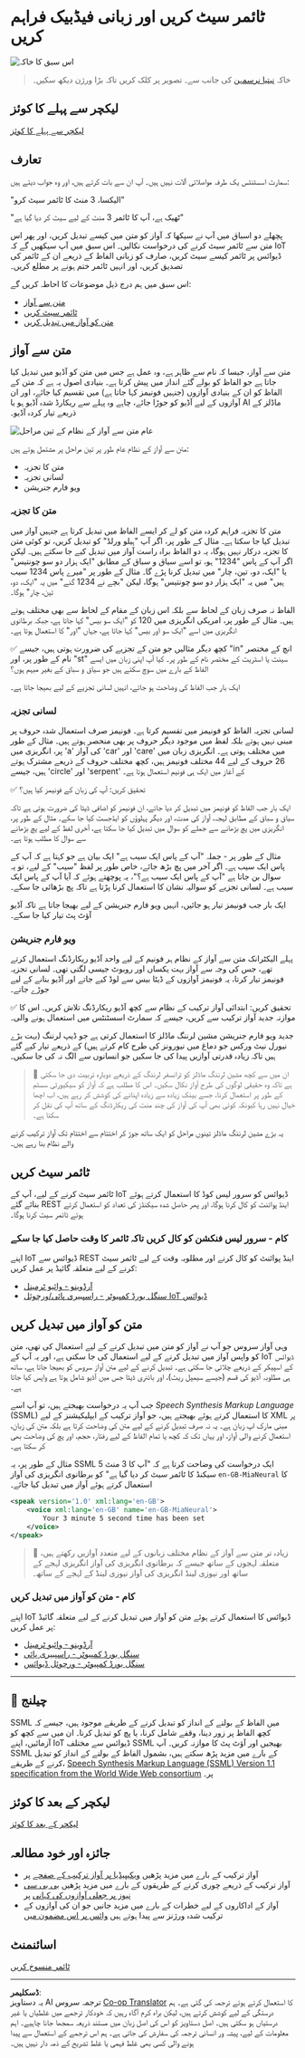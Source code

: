 <!--
CO_OP_TRANSLATOR_METADATA:
{
  "original_hash": "b73fe10ec6b580fba2affb6f6e0a5c4d",
  "translation_date": "2025-08-27T00:09:31+00:00",
  "source_file": "6-consumer/lessons/3-spoken-feedback/README.md",
  "language_code": "ur"
}
-->
# ٹائمر سیٹ کریں اور زبانی فیڈبیک فراہم کریں

![اس سبق کا خاکہ](../../../../../translated_images/lesson-23.f38483e1d4df4828990d3f02d60e46c978b075d384ae7cb4f7bab738e107c850.ur.jpg)

> خاکہ [نیتیا نرسمہن](https://github.com/nitya) کی جانب سے۔ تصویر پر کلک کریں تاکہ بڑا ورژن دیکھ سکیں۔

## لیکچر سے پہلے کا کوئز

[لیکچر سے پہلے کا کوئز](https://black-meadow-040d15503.1.azurestaticapps.net/quiz/45)

## تعارف

سمارٹ اسسٹنٹس یک طرفہ مواصلاتی آلات نہیں ہیں۔ آپ ان سے بات کرتے ہیں، اور وہ جواب دیتے ہیں:

"الیکسا، 3 منٹ کا ٹائمر سیٹ کرو"

"ٹھیک ہے، آپ کا ٹائمر 3 منٹ کے لیے سیٹ کر دیا گیا ہے"

پچھلے دو اسباق میں آپ نے سیکھا کہ آواز کو متن میں کیسے تبدیل کریں، اور پھر اس متن سے ٹائمر سیٹ کرنے کی درخواست نکالیں۔ اس سبق میں آپ سیکھیں گے کہ IoT ڈیوائس پر ٹائمر کیسے سیٹ کریں، صارف کو زبانی الفاظ کے ذریعے ان کے ٹائمر کی تصدیق کریں، اور انہیں ٹائمر ختم ہونے پر مطلع کریں۔

اس سبق میں ہم درج ذیل موضوعات کا احاطہ کریں گے:

* [متن سے آواز](../../../../../6-consumer/lessons/3-spoken-feedback)
* [ٹائمر سیٹ کریں](../../../../../6-consumer/lessons/3-spoken-feedback)
* [متن کو آواز میں تبدیل کریں](../../../../../6-consumer/lessons/3-spoken-feedback)

## متن سے آواز

متن سے آواز، جیسا کہ نام سے ظاہر ہے، وہ عمل ہے جس میں متن کو آڈیو میں تبدیل کیا جاتا ہے جو الفاظ کو بولے گئے انداز میں پیش کرتا ہے۔ بنیادی اصول یہ ہے کہ متن کے الفاظ کو ان کے بنیادی آوازوں (جنہیں فونیمز کہا جاتا ہے) میں تقسیم کیا جائے، اور ان آوازوں کے لیے آڈیو کو جوڑا جائے، چاہے وہ پہلے سے ریکارڈ شدہ آڈیو ہو یا AI ماڈلز کے ذریعے تیار کردہ آڈیو۔

![عام متن سے آواز کے نظام کے تین مراحل](../../../../../translated_images/tts-overview.193843cf3f5ee09f8b3371a9fdaeb0f116698a07ca69daaa77158da4800e5453.ur.png)

متن سے آواز کے نظام عام طور پر تین مراحل پر مشتمل ہوتے ہیں:

* متن کا تجزیہ
* لسانی تجزیہ
* ویو فارم جنریشن

### متن کا تجزیہ

متن کا تجزیہ فراہم کردہ متن کو لے کر ایسے الفاظ میں تبدیل کرتا ہے جنہیں آواز میں تبدیل کیا جا سکتا ہے۔ مثال کے طور پر، اگر آپ "ہیلو ورلڈ" کو تبدیل کریں، تو کوئی متن کا تجزیہ درکار نہیں ہوگا، یہ دو الفاظ براہ راست آواز میں تبدیل کیے جا سکتے ہیں۔ لیکن اگر آپ کے پاس "1234" ہو، تو اسے سیاق و سباق کے مطابق "ایک ہزار دو سو چونتیس" یا "ایک، دو، تین، چار" میں تبدیل کرنا پڑے گا۔ مثال کے طور پر "میرے پاس 1234 سیب ہیں" میں یہ "ایک ہزار دو سو چونتیس" ہوگا، لیکن "بچے نے 1234 گنے" میں یہ "ایک، دو، تین، چار" ہوگا۔

الفاظ نہ صرف زبان کے لحاظ سے بلکہ اس زبان کے مقام کے لحاظ سے بھی مختلف ہوتے ہیں۔ مثال کے طور پر، امریکی انگریزی میں 120 کو "ایک سو بیس" کہا جاتا ہے، جبکہ برطانوی انگریزی میں اسے "ایک سو اور بیس" کہا جاتا ہے، جہاں "اور" کا استعمال ہوتا ہے۔

✅ کچھ دیگر مثالیں جو متن کے تجزیے کی ضرورت ہوتی ہیں، جیسے "in" انچ کے مختصر نام کے طور پر، اور "st" سینٹ یا اسٹریٹ کے مختصر نام کے طور پر۔ کیا آپ اپنی زبان میں ایسے الفاظ کے بارے میں سوچ سکتے ہیں جو سیاق و سباق کے بغیر مبہم ہوں؟

ایک بار جب الفاظ کی وضاحت ہو جائے، انہیں لسانی تجزیے کے لیے بھیجا جاتا ہے۔

### لسانی تجزیہ

لسانی تجزیہ الفاظ کو فونیمز میں تقسیم کرتا ہے۔ فونیمز صرف استعمال شدہ حروف پر مبنی نہیں ہوتے بلکہ لفظ میں موجود دیگر حروف پر بھی منحصر ہوتے ہیں۔ مثال کے طور پر، انگریزی میں 'a' کی آواز 'car' اور 'care' میں مختلف ہوتی ہے۔ انگریزی زبان میں 26 حروف کے لیے 44 مختلف فونیمز ہیں، کچھ مختلف حروف کے ذریعے مشترک ہوتے ہیں، جیسے 'circle' اور 'serpent' کے آغاز میں ایک ہی فونیم استعمال ہوتا ہے۔

✅ تحقیق کریں: آپ کی زبان کے فونیمز کیا ہیں؟

ایک بار جب الفاظ کو فونیمز میں تبدیل کر دیا جائے، ان فونیمز کو اضافی ڈیٹا کی ضرورت ہوتی ہے تاکہ سیاق و سباق کے مطابق لہجہ، آواز کی مدت، اور دیگر پہلوؤں کو ایڈجسٹ کیا جا سکے۔ مثال کے طور پر، انگریزی میں پچ بڑھانے سے جملے کو سوال میں تبدیل کیا جا سکتا ہے، آخری لفظ کے لیے پچ بڑھانے سے سوال کا مطلب ہوتا ہے۔

مثال کے طور پر - جملہ "آپ کے پاس ایک سیب ہے" ایک بیان ہے جو کہتا ہے کہ آپ کے پاس ایک سیب ہے۔ اگر آخر میں پچ بڑھ جائے، خاص طور پر لفظ "سیب" کے لیے، تو یہ سوال بن جاتا ہے "آپ کے پاس ایک سیب ہے؟"، یہ پوچھتے ہوئے کہ آیا آپ کے پاس ایک سیب ہے۔ لسانی تجزیے کو سوالیہ نشان کا استعمال کرنا پڑتا ہے تاکہ پچ بڑھائی جا سکے۔

ایک بار جب فونیمز تیار ہو جائیں، انہیں ویو فارم جنریشن کے لیے بھیجا جاتا ہے تاکہ آڈیو آؤٹ پٹ تیار کیا جا سکے۔

### ویو فارم جنریشن

پہلے الیکٹرانک متن سے آواز کے نظام ہر فونیم کے لیے واحد آڈیو ریکارڈنگ استعمال کرتے تھے، جس کی وجہ سے آواز بہت یکساں اور روبوٹ جیسی لگتی تھی۔ لسانی تجزیہ فونیمز تیار کرتا، یہ فونیمز آوازوں کے ڈیٹا بیس سے لوڈ کیے جاتے اور آڈیو بنانے کے لیے جوڑے جاتے۔

✅ تحقیق کریں: ابتدائی آواز ترکیب کے نظام سے کچھ آڈیو ریکارڈنگ تلاش کریں۔ اس کا موازنہ جدید آواز ترکیب سے کریں، جیسے کہ سمارٹ اسسٹنٹس میں استعمال ہونے والی۔

جدید ویو فارم جنریشن مشین لرننگ ماڈلز کا استعمال کرتی ہے جو ڈیپ لرننگ (بہت بڑے نیورل نیٹ ورکس جو دماغ میں نیورونز کی طرح کام کرتے ہیں) کے ذریعے تیار کیے گئے ہیں تاکہ زیادہ قدرتی آوازیں پیدا کی جا سکیں جو انسانوں سے الگ نہ کی جا سکیں۔

> 💁 ان میں سے کچھ مشین لرننگ ماڈلز کو ٹرانسفر لرننگ کے ذریعے دوبارہ تربیت دی جا سکتی ہے تاکہ وہ حقیقی لوگوں کی طرح آواز نکال سکیں۔ اس کا مطلب ہے کہ آواز کو سیکیورٹی سسٹم کے طور پر استعمال کرنا، جسے بینک زیادہ سے زیادہ اپنانے کی کوشش کر رہے ہیں، اب اچھا خیال نہیں رہا کیونکہ کوئی بھی آپ کی آواز کی چند منٹ کی ریکارڈنگ کے ساتھ آپ کی نقل کر سکتا ہے۔

یہ بڑے مشین لرننگ ماڈلز تینوں مراحل کو ایک ساتھ جوڑ کر اختتام سے اختتام تک آواز ترکیب کرنے والے نظام بنا رہے ہیں۔

## ٹائمر سیٹ کریں

ٹائمر سیٹ کرنے کے لیے، آپ کے IoT ڈیوائس کو سرور لیس کوڈ کا استعمال کرتے ہوئے بنائے گئے REST اینڈ پوائنٹ کو کال کرنا ہوگا، اور پھر حاصل شدہ سیکنڈز کی تعداد کو استعمال کرتے ہوئے ٹائمر سیٹ کرنا ہوگا۔

### کام - سرور لیس فنکشن کو کال کریں تاکہ ٹائمر کا وقت حاصل کیا جا سکے

اپنے IoT ڈیوائس سے REST اینڈ پوائنٹ کو کال کرنے اور مطلوبہ وقت کے لیے ٹائمر سیٹ کرنے کے لیے متعلقہ گائیڈ پر عمل کریں:

* [آرڈوینو - وائیو ٹرمینل](wio-terminal-set-timer.md)
* [سنگل بورڈ کمپیوٹر - راسپبیری پائی/ورچوئل IoT ڈیوائس](single-board-computer-set-timer.md)

## متن کو آواز میں تبدیل کریں

وہی آواز سروس جو آپ نے آواز کو متن میں تبدیل کرنے کے لیے استعمال کی تھی، متن کو واپس آواز میں تبدیل کرنے کے لیے استعمال کی جا سکتی ہے، اور یہ آپ کے IoT ڈیوائس کے اسپیکر کے ذریعے چلائی جا سکتی ہے۔ تبدیل کرنے کے لیے متن آواز سروس کو بھیجا جاتا ہے، ساتھ ہی مطلوبہ آڈیو کی قسم (جیسے سیمپل ریٹ)، اور بائنری ڈیٹا جس میں آڈیو شامل ہوتا ہے واپس کیا جاتا ہے۔

جب آپ یہ درخواست بھیجتے ہیں، تو آپ اسے *Speech Synthesis Markup Language* (SSML) کا استعمال کرتے ہوئے بھیجتے ہیں، جو آواز ترکیب کے ایپلیکیشنز کے لیے XML پر مبنی مارک اپ زبان ہے۔ یہ نہ صرف تبدیل کرنے کے لیے متن کی وضاحت کرتا ہے بلکہ متن کی زبان، استعمال کرنے والی آواز، اور یہاں تک کہ کچھ یا تمام الفاظ کے لیے رفتار، حجم، اور پچ کی وضاحت بھی کر سکتا ہے۔

مثال کے طور پر، یہ SSML ایک درخواست کی وضاحت کرتا ہے کہ "آپ کا 3 منٹ 5 سیکنڈ کا ٹائمر سیٹ کر دیا گیا ہے" کو برطانوی انگریزی کی آواز `en-GB-MiaNeural` کا استعمال کرتے ہوئے آواز میں تبدیل کیا جائے۔

```xml
<speak version='1.0' xml:lang='en-GB'>
    <voice xml:lang='en-GB' name='en-GB-MiaNeural'>
        Your 3 minute 5 second time has been set
    </voice>
</speak>
```

> 💁 زیادہ تر متن سے آواز کے نظام مختلف زبانوں کے لیے متعدد آوازیں رکھتے ہیں، متعلقہ لہجوں کے ساتھ جیسے کہ برطانوی انگریزی کی آواز انگریزی لہجے کے ساتھ اور نیوزی لینڈ انگریزی کی آواز نیوزی لینڈ کے لہجے کے ساتھ۔

### کام - متن کو آواز میں تبدیل کریں

اپنے IoT ڈیوائس کا استعمال کرتے ہوئے متن کو آواز میں تبدیل کرنے کے لیے متعلقہ گائیڈ پر عمل کریں:

* [آرڈوینو - وائیو ٹرمینل](wio-terminal-text-to-speech.md)
* [سنگل بورڈ کمپیوٹر - راسپبیری پائی](pi-text-to-speech.md)
* [سنگل بورڈ کمپیوٹر - ورچوئل ڈیوائس](virtual-device-text-to-speech.md)

---

## 🚀 چیلنج

SSML میں الفاظ کے بولنے کے انداز کو تبدیل کرنے کے طریقے موجود ہیں، جیسے کہ کچھ الفاظ پر زور دینا، وقفے شامل کرنا، یا پچ کو تبدیل کرنا۔ ان میں سے کچھ کو آزمائیں، اپنے IoT ڈیوائس سے مختلف SSML بھیجیں اور آؤٹ پٹ کا موازنہ کریں۔ آپ SSML کے بارے میں مزید پڑھ سکتے ہیں، بشمول الفاظ کے بولنے کے انداز کو تبدیل کرنے کے طریقے، [Speech Synthesis Markup Language (SSML) Version 1.1 specification from the World Wide Web consortium](https://www.w3.org/TR/speech-synthesis11/) پر۔

## لیکچر کے بعد کا کوئز

[لیکچر کے بعد کا کوئز](https://black-meadow-040d15503.1.azurestaticapps.net/quiz/46)

## جائزہ اور خود مطالعہ

* آواز ترکیب کے بارے میں مزید پڑھیں [ویکیپیڈیا پر آواز ترکیب کے صفحے](https://wikipedia.org/wiki/Speech_synthesis) پر
* آواز ترکیب کے ذریعے چوری کرنے کے طریقوں کے بارے میں مزید پڑھیں [بی بی سی نیوز پر جعلی آوازوں کی کہانی](https://www.bbc.com/news/technology-48908736) پر
* آواز کے اداکاروں کے لیے خطرات کے بارے میں مزید جانیں جو ان کی آوازوں کے ترکیب شدہ ورژنز سے پیدا ہوتے ہیں [وائس پر اس مضمون میں](https://www.vice.com/en/article/z3xqwj/this-tiktok-lawsuit-is-highlighting-how-ai-is-screwing-over-voice-actors)

## اسائنمنٹ

[ٹائمر منسوخ کریں](assignment.md)

---

**ڈسکلیمر**:  
یہ دستاویز AI ترجمہ سروس [Co-op Translator](https://github.com/Azure/co-op-translator) کا استعمال کرتے ہوئے ترجمہ کی گئی ہے۔ ہم درستگی کے لیے کوشش کرتے ہیں، لیکن براہ کرم آگاہ رہیں کہ خودکار ترجمے میں غلطیاں یا غیر درستیاں ہو سکتی ہیں۔ اصل دستاویز کو اس کی اصل زبان میں مستند ذریعہ سمجھا جانا چاہیے۔ اہم معلومات کے لیے، پیشہ ور انسانی ترجمہ کی سفارش کی جاتی ہے۔ ہم اس ترجمے کے استعمال سے پیدا ہونے والی کسی بھی غلط فہمی یا غلط تشریح کے ذمہ دار نہیں ہیں۔